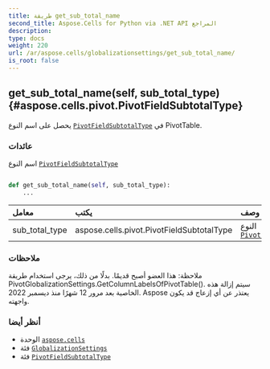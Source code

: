 ```yaml
---
title: طريقة get_sub_total_name
second_title: Aspose.Cells for Python via .NET API المراجع
description:
type: docs
weight: 220
url: /ar/aspose.cells/globalizationsettings/get_sub_total_name/
is_root: false
---
```

##  get_sub_total_name(self, sub_total_type) {#aspose.cells.pivot.PivotFieldSubtotalType}
يحصل على اسم النوع [`PivotFieldSubtotalType`](/cells/python-net/ar/aspose.cells.pivot/pivotfieldsubtotaltype) في PivotTable.


###  عائدات

اسم النوع [`PivotFieldSubtotalType`](/cells/python-net/ar/aspose.cells.pivot/pivotfieldsubtotaltype)


```python

def get_sub_total_name(self, sub_total_type):
    ...
```


| معامل| يكتب| وصف|
| :- | :- | :- |
| sub_total_type | aspose.cells.pivot.PivotFieldSubtotalType | النوع [`PivotFieldSubtotalType`](/cells/python-net/ar/aspose.cells.pivot/pivotfieldsubtotaltype)|
###  ملاحظات

ملاحظة: هذا العضو أصبح قديمًا. بدلًا من ذلك،
يرجى استخدام طريقة PivotGlobalizationSettings.GetColumnLabelsOfPivotTable().
 سيتم إزالة هذه الخاصية بعد مرور 12 شهرًا منذ ديسمبر 2022.
Aspose يعتذر عن أي إزعاج قد يكون واجهته.


###  أنظر أيضا
* الوحدة [`aspose.cells`](../../)
* فئة [`GlobalizationSettings`](/cells/python-net/ar/aspose.cells/globalizationsettings)
* فئة [`PivotFieldSubtotalType`](/cells/python-net/ar/aspose.cells.pivot/pivotfieldsubtotaltype)
